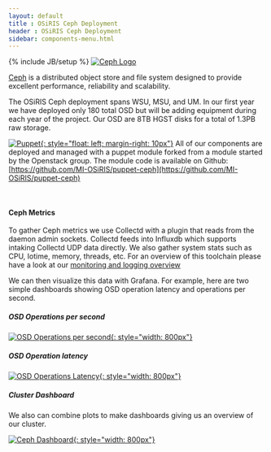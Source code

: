 ```yaml
---
layout: default
title : OSiRIS Ceph Deployment
header : OSiRIS Ceph Deployment
sidebar: components-menu.html
---
```

{% include JB/setup %}
[![Ceph Logo]({{IMAGE_PATH}}/logos/ceph.png)](http://www.ceph.com)

[Ceph](http://www.ceph.com) is a distributed object store and file system designed to provide excellent performance, reliability and scalability.  

The OSiRIS Ceph deployment spans WSU, MSU, and UM.  In our first year we have deployed only 180 total OSD but will be adding equipment during each year of the project.  Our OSD are 8TB HGST disks for a total of 1.3PB raw storage.

[![Puppet]({{IMAGE_PATH}}/logos/puppet_logo.png){: style="float: left; margin-right: 10px"}]({{IMAGE_PATH}}/grafana/Collect-Grafana-Ceph-osd-op.png)
All of our components are deployed and managed with a puppet module forked from a module started by the Openstack group.  The module code is available on Github: [https://github.com/MI-OSiRIS/puppet-ceph](https://github.com/MI-OSiRIS/puppet-ceph)

<br />

#### Ceph Metrics 

To gather Ceph metrics we use Collectd with a plugin that reads from the daemon admin sockets.  Collectd feeds into Influxdb which supports intaking Collectd UDP data directly.  We also gather system stats such as CPU, Iotime, memory, threads, etc.  For an overview of this toolchain please have a look at our [monitoring and logging overview](/components/monitoring.html)

We can then visualize this data with Grafana.  For example, here are two simple dashboards showing OSD operation latency and operations per second.

##### OSD Operations per second
[![OSD Operations per second]({{IMAGE_PATH}}/grafana/Collectd-Grafana-Ceph-osd-op-latency.png){: style="width: 800px"}]({{IMAGE_PATH}}/grafana/Collectd-Grafana-Ceph-osd-op-latency.png)

##### OSD Operation latency
[![OSD Operations Latency]({{IMAGE_PATH}}/grafana/Collectd-Grafana-Ceph-osd-op.png){: style="width: 800px"}]({{IMAGE_PATH}}/grafana/Collectd-Grafana-Ceph-osd-op.png)



##### Cluster Dashboard

We also can combine plots to make dashboards giving us an overview of our cluster.


[![Ceph Dashboard]({{IMAGE_PATH}}/grafana/Collectd-Grafana-Ceph-Overview.png){: style="width: 800px"}]({{IMAGE_PATH}}/grafana/Collectd-Grafana-Ceph-Overview.png)


